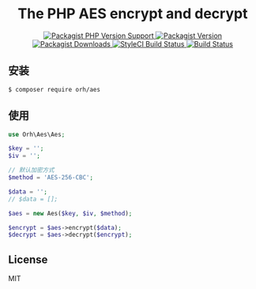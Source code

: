 <h1 align="center">
  The PHP AES encrypt and decrypt
</h1>

<p align="center">
  <a href="https://packagist.org/packages/orh/aes">
    <img alt="Packagist PHP Version Support" src="https://img.shields.io/packagist/php-v/orh/aes">
  </a>
  <a href="https://packagist.org/packages/orh/aes">
    <img alt="Packagist Version" src="https://img.shields.io/packagist/v/orh/aes?color=df8057">
  </a>
  <a href="https://packagist.org/packages/orh/aes">
    <img alt="Packagist Downloads" src="https://img.shields.io/packagist/dt/orh/aes">
  </a>
  <a href="https://github.com/ouronghuang/aes">
    <img alt="StyleCI Build Status" src="https://github.styleci.io/repos/321933081/shield?style=flat">
  </a>
  <a href="https://github.com/ouronghuang/aes">
    <img alt="Build Status" src="https://travis-ci.org/ouronghuang/aes.svg?branch=master">
  </a>
</p>

## 安装

```
$ composer require orh/aes
```

## 使用

```php
use Orh\Aes\Aes;

$key = '';
$iv = '';

// 默认加密方式
$method = 'AES-256-CBC';

$data = '';
// $data = [];

$aes = new Aes($key, $iv, $method);

$encrypt = $aes->encrypt($data);
$decrypt = $aes->decrypt($encrypt);
```

## License

MIT
